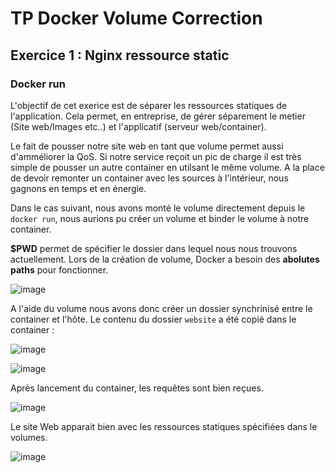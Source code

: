 # TP Docker Volume Correction

## Exercice 1 : Nginx ressource static

### Docker run 

L'objectif de cet exerice est de séparer les ressources statiques de l'application. 
Cela permet, en entreprise, de gérer séparement le metier (Site web/Images etc..) et l'applicatif (serveur web/container). 

Le fait de pousser notre site web en tant que volume permet aussi d'amméliorer la QoS. Si notre service reçoit un pic de charge il est très simple de pousser un autre container en utilsant le même volume. A la place de devoir remonter un container avec les sources à l'intérieur, nous gagnons en temps et en énergie. 

Dans le cas suivant, nous avons monté le volume directement depuis le `docker run`, nous aurions pu créer un volume et binder le volume à notre container. 

**$PWD** permet de spécifier le dossier dans lequel nous nous trouvons actuellement. Lors de la création de volume, Docker a besoin des **abolutes paths** pour fonctionner.

![image](https://user-images.githubusercontent.com/51991304/141370380-03ae37f1-9289-4798-b523-c9704ef1763b.png)

A l'aide du volume nous avons donc créer un dossier synchrinisé entre le container et l'hôte. Le contenu du dossier `website` a été copié dans le container : 

![image](https://user-images.githubusercontent.com/51991304/141371438-a80ea486-5217-4d86-856b-9d8734840938.png)

![image](https://user-images.githubusercontent.com/51991304/141371669-426516e8-0a91-4293-afa7-d86c0547f9de.png)


Après lancement du container, les requêtes sont bien reçues. 

![image](https://user-images.githubusercontent.com/51991304/141370443-2cbbf663-ab2a-45fb-b1ef-9990ab98c645.png)

Le site Web apparait bien avec les ressources statiques spécifiées dans le volumes.

![image](https://user-images.githubusercontent.com/51991304/141370328-c8e12090-0e3f-4597-8e04-31382cbeb76a.png)
